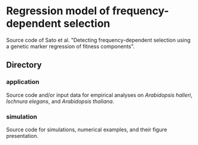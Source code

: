 # Regression model of frequency-dependent selection  
Source code of Sato et al. "Detecting frequency-dependent selection using a genetic marker regression of fitness components".  

## Directory

### application  
Source code and/or input data for empirical analyses on *Arabidopsis halleri*, *Ischnura elegans*, and *Arabidopsis thaliana*.

### simulation  
Source code for simulations, numerical examples, and their figure presentation.  
